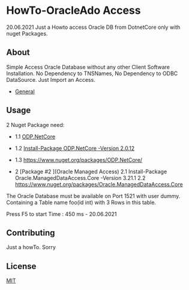 ﻿# HowTo-OracleAdo Access
20.06.2021 
Just a Howto access Oracle DB from DotnetCore only with nuget Packages.

## About
Simple Access Oracle Database without any other Client Software Installation.
No Dependency to TNSNames, 
No Dependency to ODBC DataSource.
Just Import an Access.

* [General](#general)

## Usage
2 Nuget Package need:
* 1.1 [ODP.NetCore ]()
* 1.2 [Install-Package ODP.NetCore -Version 2.0.12]()
* 1.3 [https://www.nuget.org/packages/ODP.NetCore/ ]()

* 2 [Package #2 ](Oracle Managed Access)
2.1 Install-Package Oracle.ManagedDataAccess.Core -Version 3.21.1
2.2 https://www.nuget.org/packages/Oracle.ManagedDataAccess.Core


The Oracle Database must be available on Port 1521 with user dummy. Containing a Table name foo(id int) with 3 Rows in this table.


Press F5 to start
Time : 450 ms - 20.06.2021 

## Contributing
Just a howTo. Sorry

## License
[MIT](https://choosealicense.com/licenses/mit/)